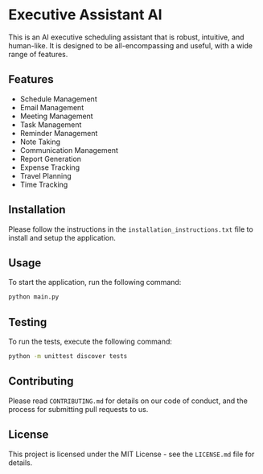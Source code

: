 # Executive Assistant AI

This is an AI executive scheduling assistant that is robust, intuitive, and human-like. It is designed to be all-encompassing and useful, with a wide range of features.

## Features

- Schedule Management
- Email Management
- Meeting Management
- Task Management
- Reminder Management
- Note Taking
- Communication Management
- Report Generation
- Expense Tracking
- Travel Planning
- Time Tracking

## Installation

Please follow the instructions in the `installation_instructions.txt` file to install and setup the application.

## Usage

To start the application, run the following command:

```bash
python main.py
```

## Testing

To run the tests, execute the following command:

```bash
python -m unittest discover tests
```

## Contributing

Please read `CONTRIBUTING.md` for details on our code of conduct, and the process for submitting pull requests to us.

## License

This project is licensed under the MIT License - see the `LICENSE.md` file for details.